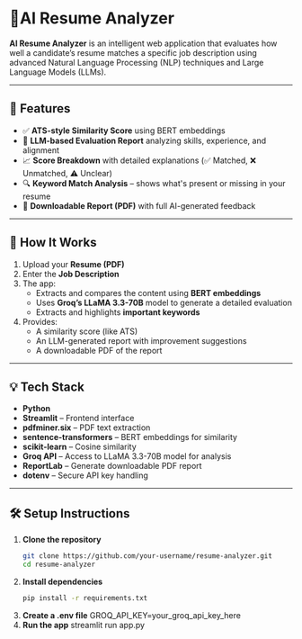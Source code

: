 # 📝AI Resume Analyzer
**AI Resume Analyzer** is an intelligent web application that evaluates how well a candidate’s resume matches a specific job description using advanced Natural Language Processing (NLP) techniques and Large Language Models (LLMs).

---
## 🚀 Features

- ✅ **ATS-style Similarity Score** using BERT embeddings
- 🤖 **LLM-based Evaluation Report** analyzing skills, experience, and alignment
- 📈 **Score Breakdown** with detailed explanations (✅ Matched, ❌ Unmatched, ⚠️ Unclear)
- 🔍 **Keyword Match Analysis** – shows what's present or missing in your resume
- 📄 **Downloadable Report (PDF)** with full AI-generated feedback

---

## 🧠 How It Works

1. Upload your **Resume (PDF)**
2. Enter the **Job Description**
3. The app:
   - Extracts and compares the content using **BERT embeddings**
   - Uses **Groq’s LLaMA 3.3-70B** model to generate a detailed evaluation
   - Extracts and highlights **important keywords**
4. Provides:
   - A similarity score (like ATS)
   - An LLM-generated report with improvement suggestions
   - A downloadable PDF of the report

---
## 💡 Tech Stack
- **Python**
- **Streamlit** – Frontend interface
- **pdfminer.six** – PDF text extraction
- **sentence-transformers** – BERT embeddings for similarity
- **scikit-learn** – Cosine similarity
- **Groq API** – Access to LLaMA 3.3-70B model for analysis
- **ReportLab** – Generate downloadable PDF report
- **dotenv** – Secure API key handling

---

## 🛠️ Setup Instructions

1. **Clone the repository**
   ```bash
   git clone https://github.com/your-username/resume-analyzer.git
   cd resume-analyzer
2. **Install dependencies**
   ```bash
   pip install -r requirements.txt
3. **Create a .env file**
   GROQ_API_KEY=your_groq_api_key_here
4. **Run the app**
   streamlit run app.py
